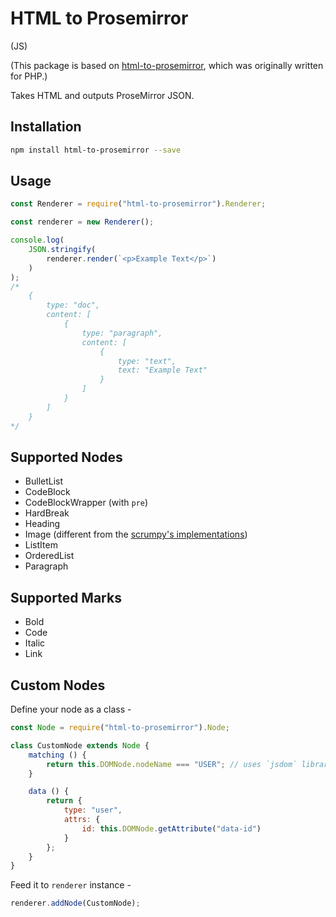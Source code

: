 # HTML to Prosemirror
 (JS)

(This package is based on [html-to-prosemirror](https://github.com/ueberdosis/html-to-prosemirror), which was originally written for PHP.)

Takes HTML and outputs ProseMirror JSON.

## Installation
```bash
npm install html-to-prosemirror --save
```

## Usage

```js
const Renderer = require("html-to-prosemirror").Renderer;

const renderer = new Renderer();

console.log(
    JSON.stringify(
        renderer.render(`<p>Example Text</p>`)
    )
);
/*
    {
        type: "doc",
        content: [
            {
                type: "paragraph",
                content: [
                    {
                        type: "text",
                        text: "Example Text"
                    }
                ]
            }
        ]
    }
*/
```

## Supported Nodes

* BulletList
* CodeBlock
* CodeBlockWrapper (with `pre`)
* HardBreak
* Heading
* Image (different from the [scrumpy's implementations](https://github.com/scrumpy/html-to-prosemirror/blob/master/src/Nodes/Image.php))
* ListItem
* OrderedList
* Paragraph

## Supported Marks

* Bold
* Code
* Italic
* Link

## Custom Nodes

Define your node as a class -

```js
const Node = require("html-to-prosemirror").Node;

class CustomNode extends Node {
    matching () {
        return this.DOMNode.nodeName === "USER"; // uses `jsdom` library
    }

    data () {
        return {
            type: "user",
            attrs: {
                id: this.DOMNode.getAttribute("data-id")
            }
        };
    }
}
```

Feed it to `renderer` instance -
```js
renderer.addNode(CustomNode);
```
